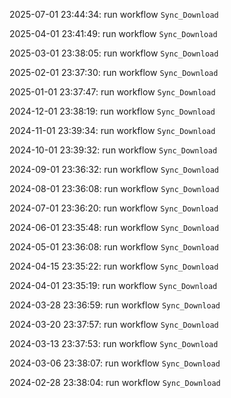 2025-07-01 23:44:34: run workflow `Sync_Download` 

2025-04-01 23:41:49: run workflow `Sync_Download` 

2025-03-01 23:38:05: run workflow `Sync_Download` 

2025-02-01 23:37:30: run workflow `Sync_Download` 

2025-01-01 23:37:47: run workflow `Sync_Download` 

2024-12-01 23:38:19: run workflow `Sync_Download` 

2024-11-01 23:39:34: run workflow `Sync_Download` 

2024-10-01 23:39:32: run workflow `Sync_Download` 

2024-09-01 23:36:32: run workflow `Sync_Download` 

2024-08-01 23:36:08: run workflow `Sync_Download` 

2024-07-01 23:36:20: run workflow `Sync_Download` 

2024-06-01 23:35:48: run workflow `Sync_Download` 

2024-05-01 23:36:08: run workflow `Sync_Download` 

2024-04-15 23:35:22: run workflow `Sync_Download` 

2024-04-01 23:35:19: run workflow `Sync_Download` 

2024-03-28 23:36:59: run workflow `Sync_Download` 

2024-03-20 23:37:57: run workflow `Sync_Download` 

2024-03-13 23:37:53: run workflow `Sync_Download` 

2024-03-06 23:38:07: run workflow `Sync_Download` 

2024-02-28 23:38:04: run workflow `Sync_Download` 



